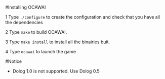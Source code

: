 #Installing OCAWAI

1 Type `./configure` to create the configuration and check that you have all the dependencies

2 Type `make` to build OCAWAI.

3 Type `make install` to install all the binairies buit.

4 Type `ocawai` to launch the game

#Notice

* Dolog 1.0 is not supported. Use Dolog 0.5
